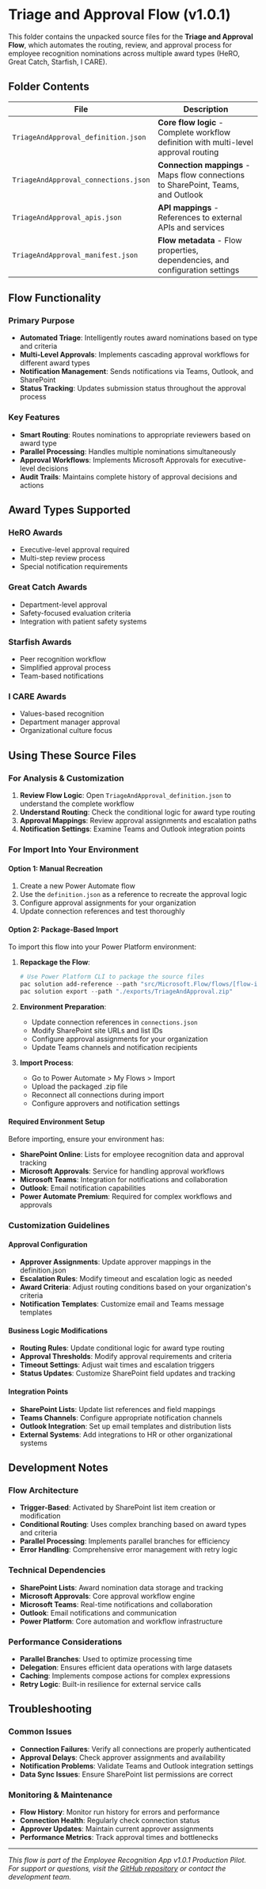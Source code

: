 # Triage and Approval Flow (v1.0.1)

<!--
   Copyright 2025 Kyle J. Coder

   Licensed under the Apache License, Version 2.0 (the "License");
   you may not use this file except in compliance with the License.
   You may obtain a copy of the License at

       http://www.apache.org/licenses/LICENSE-2.0

   Unless required by applicable law or agreed to in writing, software
   distributed under the License is distributed on an "AS IS" BASIS,
   WITHOUT WARRANTIES OR CONDITIONS OF ANY KIND, either express or implied.
   See the License for the specific language governing permissions and
   limitations under the License.
-->

This folder contains the unpacked source files for the **Triage and Approval Flow**, which automates the routing, review, and approval process for employee recognition nominations across multiple award types (HeRO, Great Catch, Starfish, I CARE).

## Folder Contents

| File | Description |
|------|-------------|
| `TriageAndApproval_definition.json` | **Core flow logic** - Complete workflow definition with multi-level approval routing |
| `TriageAndApproval_connections.json` | **Connection mappings** - Maps flow connections to SharePoint, Teams, and Outlook |
| `TriageAndApproval_apis.json` | **API mappings** - References to external APIs and services |
| `TriageAndApproval_manifest.json` | **Flow metadata** - Flow properties, dependencies, and configuration settings |

## Flow Functionality

### Primary Purpose
- **Automated Triage**: Intelligently routes award nominations based on type and criteria
- **Multi-Level Approvals**: Implements cascading approval workflows for different award types
- **Notification Management**: Sends notifications via Teams, Outlook, and SharePoint
- **Status Tracking**: Updates submission status throughout the approval process

### Key Features
- **Smart Routing**: Routes nominations to appropriate reviewers based on award type
- **Parallel Processing**: Handles multiple nominations simultaneously
- **Approval Workflows**: Implements Microsoft Approvals for executive-level decisions
- **Audit Trails**: Maintains complete history of approval decisions and actions

## Award Types Supported

### HeRO Awards
- Executive-level approval required
- Multi-step review process
- Special notification requirements

### Great Catch Awards
- Department-level approval
- Safety-focused evaluation criteria
- Integration with patient safety systems

### Starfish Awards
- Peer recognition workflow
- Simplified approval process
- Team-based notifications

### I CARE Awards
- Values-based recognition
- Department manager approval
- Organizational culture focus

## Using These Source Files

### For Analysis & Customization
1. **Review Flow Logic**: Open `TriageAndApproval_definition.json` to understand the complete workflow
2. **Understand Routing**: Check the conditional logic for award type routing
3. **Approval Mappings**: Review approval assignments and escalation paths
4. **Notification Settings**: Examine Teams and Outlook integration points

### For Import Into Your Environment

#### Option 1: Manual Recreation
1. Create a new Power Automate flow
2. Use the `definition.json` as a reference to recreate the approval logic
3. Configure approval assignments for your organization
4. Update connection references and test thoroughly

#### Option 2: Package-Based Import
To import this flow into your Power Platform environment:

1. **Repackage the Flow**:
   ```powershell
   # Use Power Platform CLI to package the source files
   pac solution add-reference --path "src/Microsoft.Flow/flows/[flow-id]"
   pac solution export --path "./exports/TriageAndApproval.zip"
   ```

2. **Environment Preparation**:
   - Update connection references in `connections.json`
   - Modify SharePoint site URLs and list IDs
   - Configure approval assignments for your organization
   - Update Teams channels and notification recipients

3. **Import Process**:
   - Go to Power Automate > My Flows > Import
   - Upload the packaged .zip file
   - Reconnect all connections during import
   - Configure approvers and notification settings

#### Required Environment Setup
Before importing, ensure your environment has:
- **SharePoint Online**: Lists for employee recognition data and approval tracking
- **Microsoft Approvals**: Service for handling approval workflows
- **Microsoft Teams**: Integration for notifications and collaboration
- **Outlook**: Email notification capabilities
- **Power Automate Premium**: Required for complex workflows and approvals

### Customization Guidelines

#### Approval Configuration
- **Approver Assignments**: Update approver mappings in the definition.json
- **Escalation Rules**: Modify timeout and escalation logic as needed
- **Award Criteria**: Adjust routing conditions based on your organization's criteria
- **Notification Templates**: Customize email and Teams message templates

#### Business Logic Modifications
- **Routing Rules**: Update conditional logic for award type routing
- **Approval Thresholds**: Modify approval requirements and criteria
- **Timeout Settings**: Adjust wait times and escalation triggers
- **Status Updates**: Customize SharePoint field updates and tracking

#### Integration Points
- **SharePoint Lists**: Update list references and field mappings
- **Teams Channels**: Configure appropriate notification channels
- **Outlook Integration**: Set up email templates and distribution lists
- **External Systems**: Add integrations to HR or other organizational systems

## Development Notes

### Flow Architecture
- **Trigger-Based**: Activated by SharePoint list item creation or modification
- **Conditional Routing**: Uses complex branching based on award types and criteria
- **Parallel Processing**: Implements parallel branches for efficiency
- **Error Handling**: Comprehensive error management with retry logic

### Technical Dependencies
- **SharePoint Lists**: Award nomination data storage and tracking
- **Microsoft Approvals**: Core approval workflow engine
- **Microsoft Teams**: Real-time notifications and collaboration
- **Outlook**: Email notifications and communication
- **Power Platform**: Core automation and workflow infrastructure

### Performance Considerations
- **Parallel Branches**: Used to optimize processing time
- **Delegation**: Ensures efficient data operations with large datasets
- **Caching**: Implements compose actions for complex expressions
- **Retry Logic**: Built-in resilience for external service calls

## Troubleshooting

### Common Issues
- **Connection Failures**: Verify all connections are properly authenticated
- **Approval Delays**: Check approver assignments and availability
- **Notification Problems**: Validate Teams and Outlook integration settings
- **Data Sync Issues**: Ensure SharePoint list permissions are correct

### Monitoring & Maintenance
- **Flow History**: Monitor run history for errors and performance
- **Connection Health**: Regularly check connection status
- **Approver Updates**: Maintain current approver assignments
- **Performance Metrics**: Track approval times and bottlenecks

---

*This flow is part of the Employee Recognition App v1.0.1 Production Pilot. For support or questions, visit the [GitHub repository](https://github.com/KCoderVA/Employee-Recognition-App) or contact the development team.*
